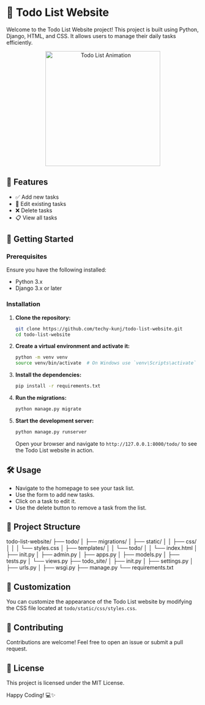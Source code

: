# 📝 Todo List Website

Welcome to the Todo List Website project! This project is built using Python, Django, HTML, and CSS. It allows users to manage their daily tasks efficiently.

<div style="text-align: center;">
  <img src="[https://media.giphy.com/media/xT9Igpnsn6E0RkC8dG/giphy.gif](https://th.bing.com/th/id/R.6dffd49b9b21c72f529e3f076d147464?rik=sSWLOiuWSpIw%2fQ&riu=http%3a%2f%2fwww.clipartbest.com%2fcliparts%2fdi7%2fLgd%2fdi7Lgd4xT.png&ehk=92cPQBJePlppvURjXxgnfIQnVSlUqosIGELv22uljtY%3d&risl=&pid=ImgRaw&r=0)" alt="Todo List Animation" width="300">
</div>

## 🌟 Features

- ✅ Add new tasks
- 📝 Edit existing tasks
- ❌ Delete tasks
- 📋 View all tasks

## 🚀 Getting Started

### Prerequisites

Ensure you have the following installed:
- Python 3.x
- Django 3.x or later

### Installation

1. **Clone the repository:**

    ```bash
    git clone https://github.com/techy-kunj/todo-list-website.git
    cd todo-list-website
    ```

2. **Create a virtual environment and activate it:**

    ```bash
    python -m venv venv
    source venv/bin/activate  # On Windows use `venv\Scripts\activate`
    ```

3. **Install the dependencies:**

    ```bash
    pip install -r requirements.txt
    ```

4. **Run the migrations:**

    ```bash
    python manage.py migrate
    ```

5. **Start the development server:**

    ```bash
    python manage.py runserver
    ```

    Open your browser and navigate to `http://127.0.0.1:8000/todo/` to see the Todo List website in action.

## 🛠️ Usage

- Navigate to the homepage to see your task list.
- Use the form to add new tasks.
- Click on a task to edit it.
- Use the delete button to remove a task from the list.

## 📂 Project Structure

todo-list-website/
├── todo/
│ ├── migrations/
│ ├── static/
│ │ ├── css/
│ │ │ └── styles.css
│ ├── templates/
│ │ └── todo/
│ │ └── index.html
│ ├── init.py
│ ├── admin.py
│ ├── apps.py
│ ├── models.py
│ ├── tests.py
│ └── views.py
├── todo_site/
│ ├── init.py
│ ├── settings.py
│ ├── urls.py
│ ├── wsgi.py
├── manage.py
└── requirements.txt

## 🎨 Customization

You can customize the appearance of the Todo List website by modifying the CSS file located at `todo/static/css/styles.css`.

## 💬 Contributing

Contributions are welcome! Feel free to open an issue or submit a pull request.

## 📄 License

This project is licensed under the MIT License.

Happy Coding! 💻✨
